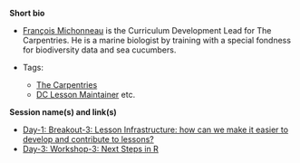 **Short bio**

- [François Michonneau](https://francoismichonneau.net) is the Curriculum Development Lead for The Carpentries. He is a marine biologist by training with a special fondness for biodiversity data and sea cucumbers.

- Tags: 
   - [The Carpentries](http://www.datacarpentry.org/blog/curriculum-dev-scaling/)
   - [DC Lesson Maintainer](http://www.datacarpentry.org/lessons/) etc. 
 
**Session name(s) and link(s)**

- [Day-1: Breakout-3: Lesson Infrastructure: how can we make it easier to develop and contribute to lessons?](https://github.com/carpentries/carpentrycon/blob/master/Sessions/2018-05-30/06-Breakout-3-Lesson-Infrastructure/Abstract.md)
- [Day-3: Workshop-3: Next Steps in R](https://github.com/carpentries/carpentrycon/blob/master/Sessions/2018-06-01/04-Workshop-4-Next-Steps-R/Abstract.md)

